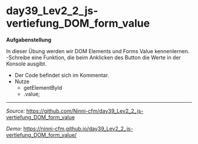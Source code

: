 # day39_Lev2_2_js-vertiefung_DOM_form_value

**Aufgabenstellung**

In dieser Übung werden wir DOM Elements und Forms Value kennenlernen.
-Schreibe eine Funktion, die beim Anklicken des Button die Werte in der Konsole ausgibt.

-   Der Code befindet sich im Kommentar.
-   Nutze
    -   getElementById
    -   .value;

---

_Source:_ https://github.com/Ninni-cfm/day39_Lev2_2_js-vertiefung_DOM_form_value

_Demo:_ https://ninni-cfm.github.io/day39_Lev2_2_js-vertiefung_DOM_form_value/
